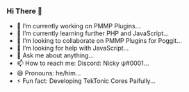 ### Hi There 👋
- 🔭 I’m currently working on PMMP Plugins...
- 🌱 I’m currently learning further PHP and JavaScript...
- 👯 I’m looking to collaborate on PMMP Plugins for Poggit...
- 🤔 I’m looking for help with JavaScript...
- 💬 Ask me about anything...
- 📫 How to reach me: Discord: Nicky ψ#0001...
- 😄 Pronouns: he/him...
- ⚡ Fun fact: Developing TekTonic Cores Paifully...
